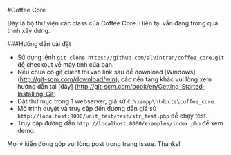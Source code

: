 #Coffee Core

Đây là bộ thư viện các class của Coffee Core. Hiện tại vẫn đang trong quá trình xây dựng.

###Hướng dẫn cài đặt

- Sử dụng lệnh `git clone https://github.com/alvintran/coffee_core.git` để checkout về máy tính của bạn.
- Nếu chưa có git client thì vào link sau để download [Windows] (http://git-scm.com/download/win), các nền tảng khác vui lòng xem hướng dẫn tại [đây] (http://git-scm.com/book/en/Getting-Started-Installing-Git)
- Đặt thư mục trong 1 webserver, giả sử `C:\xampp\htdocts\coffee_core`.
- Mở trình duyệt và truy cập đến đường dẫn giả sử `http://localhost:8000/unit_test/test/str_test.php` để chạy test.
- Truy cập đường dẫn `http://localhost:8000/examples/index.php` để xem demo.

Mọi ý kiến đóng góp vui lòng post trong trang issue. Thanks!